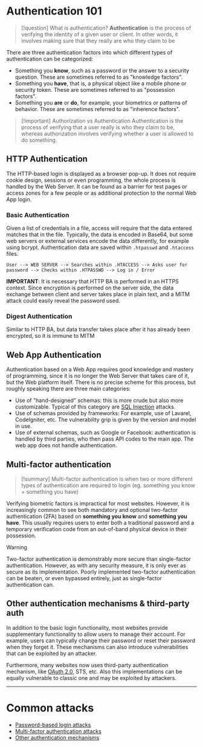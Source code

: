 # Authentication 101

>[!question] What is authentication? 
>**Authentication** is the process of verifying the identity of a given user or client. In other words, it involves making sure that they really are who they claim to be

There are three authentication factors into which different types of authentication can be categorized:

- Something you **know**, such as a password or the answer to a security question. These are sometimes referred to as "knowledge factors".
- Something you **have**, that is, a physical object like a mobile phone or security token. These are sometimes referred to as "possession factors".
- Something you **are** or **do**, for example, your biometrics or patterns of behavior. These are sometimes referred to as "inherence factors".

>[!important] Authorization vs Authentication
>Authentication is the process of verifying that a user really is who they claim to be, whereas authorization involves verifying whether a user is allowed to do something.


## HTTP Authentication

The HTTP-based login is displayed as a browser pop-up. It does not require cookie design, sessions or even programming, the whole process is handled by the Web Server. It can be found as a barrier for test pages or access zones for a few people or as additional protection to the normal Web App login.

### Basic Authentication

Given a list of credentials in a file, access will require that the data entered matches that in the file. Typically, the data is encoded in Base64, but some web servers or external services encode the data differently, for example using bcrypt.
Authentication data are saved within `.htpasswd` and `.htaccess` files.

`User --> WEB SERVER --> Searches within .HTACCESS --> Asks user for password --> Checks within .HTPASSWD --> Log in / Error`

**IMPORTANT**: It is necessary that HTTP BA is performed in an HTTPS context. Since encryption is performed on the server side, the data exchange between client and server takes place in plain text, and a MITM attack could easily reveal the password used.

### Digest Authentication

Similar to HTTP BA, but data transfer takes place after it has already been encrypted, so it is immune to MITM

## Web App Authentication

Authentication based on a Web App requires good knowledge and mastery of programming, since it is no longer the Web Server that takes care of it, but the Web platform itself.
There is no precise scheme for this process, but roughly speaking there are three main categories:

- Use of "hand-designed" schemas: this is more crude but also more customizable. Typical of this category are [SQL Injection](SQL%20Injection.md) attacks.
- Use of schemas provided by frameworks: For example, use of Lavarel, CodeIgniter, etc. The vulnerability grip is given by the version and model in use.
- Use of external schemas, such as Google or Facebook: authentication is handled by third parties, who then pass API codes to the main app. The web app does not handle authentication.

## Multi-factor authentication

>[!summary]
>Multi-factor authentication is when two or more different types of authentication are required to login (eg. something you know + something you have)

Verifying biometric factors is impractical for most websites. However, it is increasingly common to see both mandatory and optional two-factor authentication (2FA) based on **something you know** and **something you have**. This usually requires users to enter both a traditional password and a temporary verification code from an out-of-band physical device in their possession.

>[!warning]
Two-factor authentication is demonstrably more secure than single-factor authentication. However, as with any security measure, it is only ever as secure as its implementation. Poorly implemented two-factor authentication can be beaten, or even bypassed entirely, just as single-factor authentication can.


## Other authentication mechanisms & third-party auth

In addition to the basic login functionality, most websites provide supplementary functionality to allow users to manage their account. For example, users can typically change their password or reset their password when they forget it. These mechanisms can also introduce vulnerabilities that can be exploited by an attacker.

Furthermore, many websites now uses third-party authentication mechanism, like [OAuth 2.0](../Dev,%20scripting%20&%20OS/OAuth%202.0.md), STS, etc. Also this implementations can be equally vulnerable to classic one and may be exploited by attackers.

---

# Common attacks

- [Password-based login attacks](Authentication%20Attacks.md#Password-based%20login%20attacks)
- [Multi-factor authentication attacks](Authentication%20Attacks.md#Multi-factor%20authentication%20attacks)
- [Other authentication mechanisms](Authentication%20Attacks.md#Other%20authentication%20mechanisms)
